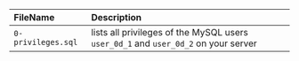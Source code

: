 | FileName | Description |
| :------- | :---------- |
| `0-privileges.sql` | lists all privileges of the MySQL users `user_0d_1` and `user_0d_2` on your server |
